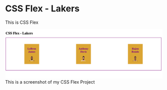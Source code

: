 # CSS Flex - Lakers
This is CSS Flex


![css-flex image](css-flex.png) 
This is a screenshot of my CSS Flex Project